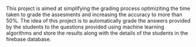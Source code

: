 This project is aimed at simplifying the grading process optimiziting the time taken to grade the assesments and increasing the accuracy to more than 50%.
The idea of this project is to automatically grade the answers provided by the students to the questions provided using machine learning algorithms and store the results along with the details of the students in the firebase database.
